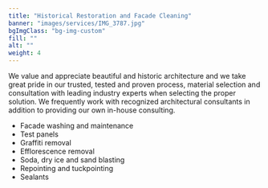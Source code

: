 ```yaml
---
title: "Historical Restoration and Facade Cleaning"
banner: "images/services/IMG_3787.jpg"
bgImgClass: "bg-img-custom"
fill: ""
alt: ""
weight: 4
---
```


We value and appreciate beautiful and historic architecture and we take great pride in our trusted, tested and proven process, material selection and consultation with leading industry experts when selecting the proper solution. We frequently work with recognized architectural consultants in addition to providing our own in-house consulting.

- Facade washing and maintenance
- Test panels
- Graffiti removal
- Efflorescence removal
- Soda, dry ice and sand blasting
- Repointing and tuckpointing
- Sealants
